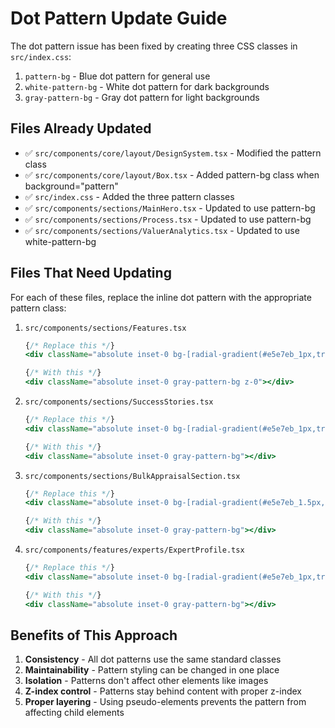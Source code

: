 # Dot Pattern Update Guide

The dot pattern issue has been fixed by creating three CSS classes in `src/index.css`:

1. `pattern-bg` - Blue dot pattern for general use
2. `white-pattern-bg` - White dot pattern for dark backgrounds
3. `gray-pattern-bg` - Gray dot pattern for light backgrounds

## Files Already Updated
- ✅ `src/components/core/layout/DesignSystem.tsx` - Modified the pattern class
- ✅ `src/components/core/layout/Box.tsx` - Added pattern-bg class when background="pattern"
- ✅ `src/index.css` - Added the three pattern classes
- ✅ `src/components/sections/MainHero.tsx` - Updated to use pattern-bg
- ✅ `src/components/sections/Process.tsx` - Updated to use pattern-bg
- ✅ `src/components/sections/ValuerAnalytics.tsx` - Updated to use white-pattern-bg

## Files That Need Updating

For each of these files, replace the inline dot pattern with the appropriate pattern class:

1. `src/components/sections/Features.tsx`
   ```jsx
   {/* Replace this */}
   <div className="absolute inset-0 bg-[radial-gradient(#e5e7eb_1px,transparent_1px)] [background-size:16px_16px] opacity-30 z-0" />
   
   {/* With this */}
   <div className="absolute inset-0 gray-pattern-bg z-0"></div>
   ```

2. `src/components/sections/SuccessStories.tsx`
   ```jsx
   {/* Replace this */}
   <div className="absolute inset-0 bg-[radial-gradient(#e5e7eb_1px,transparent_1px)] [background-size:16px_16px] opacity-50" />
   
   {/* With this */}
   <div className="absolute inset-0 gray-pattern-bg"></div>
   ```

3. `src/components/sections/BulkAppraisalSection.tsx`
   ```jsx
   {/* Replace this */}
   <div className="absolute inset-0 bg-[radial-gradient(#e5e7eb_1.5px,transparent_1.5px)] [background-size:24px_24px] opacity-30" />
   
   {/* With this */}
   <div className="absolute inset-0 gray-pattern-bg"></div>
   ```

4. `src/components/features/experts/ExpertProfile.tsx`
   ```jsx
   {/* Replace this */}
   <div className="absolute inset-0 bg-[radial-gradient(#e5e7eb_1px,transparent_1px)] [background-size:16px_16px] opacity-50" />
   
   {/* With this */}
   <div className="absolute inset-0 gray-pattern-bg"></div>
   ```

## Benefits of This Approach

1. **Consistency** - All dot patterns use the same standard classes
2. **Maintainability** - Pattern styling can be changed in one place
3. **Isolation** - Patterns don't affect other elements like images
4. **Z-index control** - Patterns stay behind content with proper z-index
5. **Proper layering** - Using pseudo-elements prevents the pattern from affecting child elements 